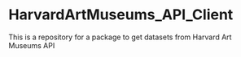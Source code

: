 # HarvardArtMuseums_API_Client
This is a repository for a package to get datasets from Harvard Art Museums API
